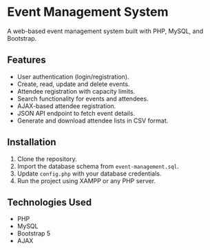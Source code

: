 # Event Management System

A web-based event management system built with PHP, MySQL, and Bootstrap.

## Features
- User authentication (login/registration).
- Create, read, update and delete events.
- Attendee registration with capacity limits.
- Search functionality for events and attendees.
- AJAX-based attendee registration.
- JSON API endpoint to fetch event details.
- Generate and download attendee lists in CSV format.

## Installation
1. Clone the repository.
2. Import the database schema from `event-management.sql`.
3. Update `config.php` with your database credentials.
4. Run the project using XAMPP or any PHP server.


## Technologies Used
- PHP
- MySQL
- Bootstrap 5
- AJAX
